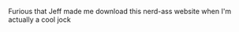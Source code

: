 Furious that Jeff made me download this nerd-ass website when I'm actually a cool jock 

<!---
Scrumpygoat/Scrumpygoat is a ✨ special ✨ repository because its `README.md` (this file) appears on your GitHub profile.
You can click the Preview link to take a look at your changes.
--->
